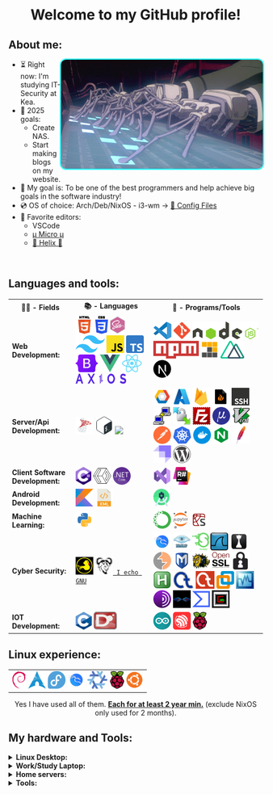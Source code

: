 <h1 align="center">Welcome to my GitHub profile!</h1>
<h2>About me:</h2>
<img style="max-width: 100%; display: inline-block; border-radius: 10px !important; box-shadow: 0 0 2px 2px cyan !important;" align="right" alt="GIF" src="pics/GITS-typing.gif" width="400"/>

- ⏳ Right now: I'm studying IT-Security at Kea.
- 📖 2025 goals: 
  * Create NAS.
  * Start making blogs on my website.
- 🚀 My goal is: To be one of the best programmers and help achieve big goals in the software industry!
- 💿 OS of choice: Arch/Deb/NixOS - i3-wm -> [🐧 Config Files](https://github.com/GlebOlsen/LinuxConfFiles)
- 📝 Favorite editors: 
	* VSCode
 	* [µ Micro µ](https://micro-editor.github.io/)
  	* [🧬 Helix 🧬](https://helix-editor.com/)
<br>

## Languages and tools:
<table>
  <tr>
    <th>👨‍💻 - Fields</th>
    <th>📚 - Languages</th>
    <th>💾 - Programs/Tools</th>
  </tr>
  <tr>
    <td><b>Web Development:</b></td>
    <td>
<code><a href = "https://en.wikipedia.org/wiki/HTML5"><img height="35" src="icons/HTML5.svg"></a></code>
<code><a href = "https://en.wikipedia.org/wiki/CSS"><img height="35" src="icons/CSS.svg"></a></code>
<code><a href = "https://sass-lang.com/"><img height="35" src="icons/sass.svg"></a></code>
<code><a href = "https://tailwindcss.com"><img height="35" src="icons/tailwind.svg"></a></code>
<code><a href = "https://en.wikipedia.org/wiki/JavaScript"><img height="35" src="icons/js.svg"></a></code>
<code><a href = "https://www.typescriptlang.org/"><img height="35" src="icons/ts.svg"></a></code>
<code><a href = "https://getbootstrap.com/"><img height="35" src="icons/bootstrap.svg"></a></code>
<code><a href = "https://vuejs.org/"><img height="35" src="icons/Vue.svg"></a></code>
<code><a href = "https://reactjs.org/"><img height="35" src="icons/react.svg"></a></code>
<code><a href = "https://axios-http.com/"><img height="20" width="100" src="icons/axios.svg"></a></code>
    </td>
    <td> 
<code><a href = "https://code.visualstudio.com/"><img height="35" src="icons/vscode.svg"></a></code>
<code><a href = "https://git-scm.com/"><img height="35" src="icons/git.svg"></a></code>
<code><a href = "https://en.wikipedia.org/wiki/Node.js"><img height="35" src="icons/node.svg"></a></code>
<code><a href = "https://en.wikipedia.org/wiki/Npm_(software)"><img height="35" src="icons/npm.svg"></a></code>
<code><a href = "https://pnpm.io/"><img height="35" src="icons/pnpm.svg"></a></code>
<code><a href = "https://nuxtjs.org/"><img height="35" src="icons/nuxt.svg"></a></code>
<code><a href = "https://nextjs.org/"><img height="35" src="icons/nextjs.svg"></a></code>
    </td>
  </tr>	
  <tr>
    <td><b>Server/Api Development:</b></td>
    <td>
<code><a href = "https://en.wikipedia.org/wiki/Microsoft_SQL_Server"><img height="35" src="icons/mssql.png"></a></code>
<code><a href = "https://en.wikipedia.org/wiki/Bash_(Unix_shell)"><img height="35" src="icons/bash.svg"></a></code>
<code><a href = "https://www.sqlite.org"><img height="35" src="icons/sqlite.svg"></a></code>
    </td>
    <td> 
<code><a href = "https://cloud.google.com/"><img height="35" src="icons/GCP.svg"></a></code>
<code><a href = "https://azure.microsoft.com/en-us/"><img height="35" src="icons/azure.svg"></a></code>
<code><a href = "https://firebase.google.com/"><img height="35" src="icons/firebase.svg"></a></code>
<code><a href = "https://linux.die.net/man/8/iptables"><img height="35" src="icons/iptables.svg"></a></code>
<code><a href = "https://en.wikipedia.org/wiki/Secure_Shell"><img height="35" src="icons/ssh.svg"></a></code>
<code><a href = "https://www.putty.org/"><img height="35" src="icons/putty.svg"></a></code>
<code><a href = "https://winscp.net/eng/download.php"><img height="35" src="icons/winscp.png"></a></code>
<code><a href = "https://filezilla-project.org/"><img height="35" src="icons/filez.svg"></a></code>
<code><a href = "https://micro-editor.github.io/"><img height="35" src="icons/micro.png"></a></code>
<code><a href = "https://www.vim.org/"><img height="35" src="icons/vim.svg"></a></code>
<code><a href = "https://www.postman.com/"><img height="35" src="icons/postman.svg"></a></code>
<code><a href = "https://kubernetes.io/"><img height="35" src="icons/kubernetes.svg"></a></code>
<code><a href = "https://www.docker.com/why-docker/"><img height="35" src="icons/docker.svg"></a></code>
<code><a href = "https://en.wikipedia.org/wiki/Nginx"><img height="35" src="icons/nginx.svg"></a></code>
<code><a href = "https://httpd.apache.org/ABOUT_APACHE.html"><img height="35" src="icons/apache.svg"></a></code>
<code><a href = "https://strapi.io"><img height="35" src="icons/strapi.svg"></a></code>
<code><a href = "https://wordpress.com/"><img height="35" src="icons/wp.svg"></a></code>
    </td>
  </tr>
  <tr>
    <td><b>Client Software Development:</b></td>
    <td>
<code><a href = "https://en.wikipedia.org/wiki/C_Sharp_(programming_language)"><img height="35" src="icons/csharp.svg"></a></code>
<code><a href = "https://en.wikipedia.org/wiki/Extensible_Application_Markup_Language"><img height="35" src="icons/xaml.svg"></a></code>
<code><a href = "https://dotnet.microsoft.com/en-us/"><img height="35" src="icons/dotnetcore.svg"></a></code>
    </td>
    <td>
<code><a href = "https://visualstudio.microsoft.com/vs/enterprise/"><img height="35" src="icons/vsstudio.svg"></a></code>
<code><a href = "https://www.jetbrains.com/resharper/"><img height="35" src="icons/resharper.webp"></a></code>
    </td>
  </tr>
  <tr>
    <td><b>Android Development:</b></td>
    <td> 
<code><a href = "https://kotlinlang.org/"><img height="35" src="icons/kotlin.svg"></a></code>
<code><a href = "https://en.wikipedia.org/wiki/XML"><img height="35" src="icons/xml.svg"></a></code>  
    </td>
    <td> 
<code><a href = "https://developer.android.com/studio"><img height="35" src="icons/andstud.svg"></a></code>
    </td>
  </tr>
  <tr>
    <td><b>Machine Learning:</b></td>
    <td> 
<code><a href = "https://www.python.org/"><img height="35" src="icons/python.svg"></a></code>
    </td>
    <td>
<code><a href = "https://www.anaconda.com/products/individual"><img height="35" src="icons/anaconda.svg"></a></code>
<code><a href = "https://jupyter.org/"><img height="35" src="icons/jypiter.svg"></a></code>
<code><a href = "https://www.spyder-ide.org/"><img height="35" src="icons/spyder.svg"></a></code>
    </td>
  </tr>
  <tr>
    <td><b>Cyber Security:</b></td>
    <td>
<code><a href = "https://docs.hak5.org/hc/en-us/articles/360010555153-Ducky-Script-the-USB-Rubber-Ducky-language"><img height="35" src="icons/rubberduck.png"></a></code>
<code><a href = "https://www.gnu.org/software/software.en.html"><img height="35" src="icons/gnu.png"> I echo GNU</a></code>
    </td>
    <td>
<code><a href = "https://www.kali.org/"><img height="35" src="icons/kali.svg"></a></code>
<code><a href = "https://nmap.org/"><img height="35" src="icons/nmap.png"></a></code>
<code><a href = "https://scapy.net/"><img height="35" src="icons/scapy.png"></a></code>
<code><a href = "https://www.wireshark.org/"><img height="35" src="icons/wireshark.svg"></a></code>
<code><a href = "https://hashcat.net/hashcat/"><img height="35" src="icons/hashcat.png"></a></code>
<code><a href = "https://portswigger.net/burp"><img height="35" src="icons/burp.svg"></a></code>
<code><a href = "https://www.metasploit.com/"><img height="35" src="icons/metasploit.svg"></a></code>
<code><a href = "https://www.openssh.com/"><img height="35" src="icons/openssh.png"></a></code>
<code><a href = "https://www.openssl.org/"><img height="35" src="icons/openssl.png"></a></code>
<code><a href = "https://qtox.github.io/"><img height="35" src="icons/qtox.svg"></a></code>
<code><a href = "https://www.autohotkey.com/"><img height="35" src="icons/ahk.png"></a></code>
<code><a href = "https://www.cryptool.org/en/ct1/"><img height="35" src="icons/crypt1.png"></a></code>
<code><a href = "https://www.cryptool.org/en/ct2/"><img height="35" src="icons/crypt2.png"></a></code>
<code><a href = "https://www.vmware.com/"><img height="35" src="icons/vmware.svg"></a></code>
<code><a href = "https://www.virtualbox.org/"><img height="35" src="icons/vbox.jpeg"></a></code>
<code><a href = "https://en.wikipedia.org/wiki/Tor_(network)"><img height="35" src="icons/tor.svg"></a></code>
<code><a href = "https://malduino.com/"><img height="35" src="icons/malduino.jpg"></a></code>
<code><a href = "https://www.virustotal.com/gui/home/upload"><img height="35" src="icons/virustotal.svg"></a></code>
<code><a href = "https://en.wikipedia.org/wiki/Cain_and_Abel_(software)"><img height="35" src="icons/cainabel.jpg"></a></code>
<!-- <code><a href = ""><img height="35" src=""></a></code> -->
    </td>
  </tr>
  <tr>
    <td><b>IOT Development:</b></td>
    <td>
<code><a href = "https://en.wikipedia.org/wiki/C_(programming_language)"><img height="35" src="icons/C.svg"></a></code>
<code><a href = "https://dlang.org/"><img height="35" src="icons/D.svg"></a></code>
    </td>
    <td> 
<code><a href = "https://www.arduino.cc/"><img height="35" src="icons/arduino.svg"></a></code>
<code><a href = "https://www.espressif.com/en/products/socs/esp32"><img height="35" src="icons/espressif.svg"></a></code>
<code><a href = "https://www.raspberrypi.org/"><img height="35" src="icons/rpi.png"></a></code>
    </td>
  </tr>
</table>

## Linux experience:
<table align="center">
<tr>
    <td>
<code><a href = "https://www.debian.org/"><img height="35" src="icons/debian.svg"></a></code>
<code><a href = "https://archlinux.org/"><img height="35" src="icons/arch.svg"></a></code> 
<code><a href = "https://fedoraproject.org/"><img height="35" src="icons/fedor.svg"></a></code>
<code><a href = "https://www.kali.org/"><img height="35" src="icons/kali.svg"></a></code>
<code><a href = "https://nixos.org/"><img height="35" src="icons/nixos.svg"></a></code>
<code><a href = "https://www.raspberrypi.com/software/"><img height="35" src="icons/rpi.png"></a></code>
<code><a href = "https://ubuntu.com/"><img height="35" src="icons/ubuntu.svg"></a></code>
    </td>
</tr>
</table>
<p align="center">Yes I have used all of them. <u><b>Each for at least 2 year min.</b></u> (exclude NixOS only used for 2 months).</p>

## My hardware and Tools:
<details>
  <summary style="font-weight: bold;">Linux Desktop:</summary>
    <ul>
      <li><b>OS:</b> Arch + i3</li>
  		<li><b>Processor/CPU:</b> R9 5900X</li>
  		<li><b>Graphics Card/GPU:</b></li>
        <ol>
  			  <li>RX 5700 XT 3 fans</li>
	</ol>
  		<li><b>Memory/Ram:</b> 48GB 3600Mhz 16cl</li>
      <li><b>Storage:</b> Samsung PM9A1: R6500MB W4900MB</li>
      <li><b>Extra Storage:</b> 500GB SSD, 120GB SSD, 500GB HDD</li>
      <li><b>Monitors:</b></li>
			  <ol>
  				<li>32' 4K 60Hz</li>
          <li>24' 1080p 60Hz</li>
			  </ol>
		  <li><b>Cooling:</b></li>
        <ul>
  				<li><b>Thermal Paste:</b> T.G. Kryonaut (2*GPU & CPU)</li>
  				<li><b>Fans:</b> 4x Arctic BioniX P140 + 1x Pure Wings 2 140mm</li>
          <li><b>CPU Cooler:</b> NH-D15</li>
		    </ul>
	  </ul>
</details>
<details>
  <summary style="font-weight: bold;">Work/Study Laptop:</summary>
    <ul> 
      <li><b>T480</b> 16Gb i7-8550U</li>
    </ul>
</details>
<details>
  <summary style="font-weight: bold;">Home servers:</summary>
    <ul>
  		<li><b>Raspberry PI 4b</b> With 40mm fan - NAS</li>
  		<li><b>Raspberry PI 3b+</b> With 30mm fan - WebServer</li>
	  </ul>
</details>
<details>
  <summary style="font-weight: bold;">Tools:</summary>
    <ul>
  		<li><b>MalDuino Elite</b> 2GB SD Card
      <li><b>T450 i7-5600U</b> 12Gb for pen-testing</li>
	  </ul>
</details>
